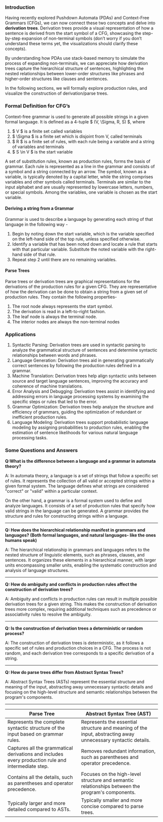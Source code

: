 
### Introduction

Having recently explored Pushdown Automata (PDAs) and Context-Free Grammars (CFGs), we can now connect these two concepts and delve into **derivation trees**. Derivation trees provide a visual representation of how a sentence is derived from the start symbol of a CFG, showcasing the step-by-step expansion of non-terminal symbols (don’t worry if you don’t understand these terms yet, the visualizations should clarify these concepts). 

By understanding how PDAs use stack-based memory to simulate the process of expanding non-terminals, we can appreciate how derivation trees capture the hierarchical structure of sentences, highlighting the nested relationships between lower-order structures like phrases and higher-order structures like clauses and sentences. 

In the following sections, we will formally explore production rules, and visualize the construction of derivation/parse trees.

### Formal Definition for CFG’s

Context-free grammar is used to generate all possible strings in a given formal language. It is defined as a 4-tuple $ (V, \Sigma, R, S) $, where

1. $ V $ is a finite set called variables
2. $ \Sigma $ is a finite set which is disjoint from V, called terminals
3. $ R $ is a finite set of rules, with each rule being a variable and a string of variables and terminals
4. $ S \in V $ is the start variable

A set of substitution rules, known as production rules, forms the basis of grammar. Each rule is represented as a line in the grammar and consists of a symbol and a string connected by an arrow. The symbol, known as a variable, is typically denoted by a capital letter, while the string comprises variables and other symbols called terminals. Terminals are similar to the input alphabet and are usually represented by lowercase letters, numbers, or special symbols. Among the variables, one variable is chosen as the start variable.

#### Deriving a string from a Grammar

Grammar is used to describe a language by generating each string of that language in the following way - 

1. Begin by noting down the start variable, which is the variable specified on the left-hand side of the top rule, unless specified otherwise.
2. Identify a variable that has been noted down and locate a rule that starts with that particular variable. Substitute the noted variable with the right-hand side of that rule.
3. Repeat step 2 until there are no remaining variables.

#### Parse Trees

Parse trees or derivation trees are graphical representations for the derivations of the production rules for a given CFG. They are representative of how the derivation can be done to obtain a string from a given set of production rules. They contain the following properties- 

1. The root node always represents the start symbol.
2. The derivation is read in a left-to-right fashion.
3. The leaf node is always the terminal node.
4. The interior nodes are always the non-terminal nodes

### Applications

1. Syntactic Parsing: Derivation trees are used in syntactic parsing to analyze the grammatical structure of sentences and determine syntactic relationships between words and phrases.
2. Language Generation: Derivation trees aid in generating grammatically correct sentences by following the production rules defined in a grammar.
3. Machine Translation: Derivation trees help align syntactic units between source and target language sentences, improving the accuracy and coherence of machine translations.
4. Error Analysis and Debugging: Derivation trees assist in identifying and addressing errors in language processing systems by examining the specific steps or rules that led to the error.
5. Grammar Optimization: Derivation trees help analyze the structure and efficiency of grammars, guiding the optimization of redundant or inefficient production rules.
6. Language Modeling: Derivation trees support probabilistic language modeling by assigning probabilities to production rules, enabling the estimation of sentence likelihoods for various natural language processing tasks.

### Some Questions and Answers

**Q:What is the difference between a language and a grammar in automata theory?**

A: In automata theory, a language is a set of strings that follow a specific set of rules. It represents the collection of all valid or accepted strings within a given formal system. The language defines what strings are considered "correct" or "valid" within a particular context.

On the other hand, a grammar is a formal system used to define and analyze languages. It consists of a set of production rules that specify how valid strings in the language can be generated. A grammar provides the structure and rules for constructing strings within a language.

---

**Q: How does the hierarchical relationship manifest in grammars and languages? (Both formal languages, and natural languages- like the ones humans speak)**

A: The hierarchical relationship in grammars and languages refers to the nested structure of linguistic elements, such as phrases, clauses, and sentences. It organizes these elements in a hierarchical manner, with larger units encompassing smaller units, enabling the systematic construction and analysis of language structures.

---

**Q: How do ambiguity and conflicts in production rules affect the construction of derivation trees?**

A: Ambiguity and conflicts in production rules can result in multiple possible derivation trees for a given string. This makes the construction of derivation trees more complex, requiring additional techniques such as precedence or associativity rules to resolve the ambiguity.

---

**Q: Is the construction of derivation trees a deterministic or random process?**

A: The construction of derivation trees is deterministic, as it follows a specific set of rules and production choices in a CFG. The process is not random, and each derivation tree corresponds to a specific derivation of a string.

---

**Q: How do parse trees differ from Abstract Syntax Trees?**

A: Abstract Syntax Trees (ASTs) represent the essential structure and meaning of the input, abstracting away unnecessary syntactic details and focusing on the high-level structure and semantic relationships between the program's components.


---


| Parse Tree | Abstract Syntax Tree (AST) |
| --- | --- |
| Represents the complete syntactic structure of the input based on grammar rules. | Represents the essential structure and meaning of the input, abstracting away unnecessary syntactic details. |
| Captures all the grammatical derivations and includes every production rule and intermediate step. | Removes redundant information, such as parentheses and operator precedence. |
| Contains all the details, such as parentheses and operator precedence. | Focuses on the high-level structure and semantic relationships between the program's components. |
| Typically larger and more detailed compared to ASTs. | Typically smaller and more concise compared to parse trees. |